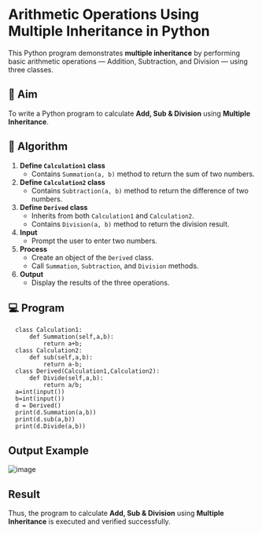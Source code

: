 # Arithmetic Operations Using Multiple Inheritance in Python

This Python program demonstrates **multiple inheritance** by performing basic arithmetic operations — Addition, Subtraction, and Division — using three classes.

## 🎯 Aim

To write a Python program to calculate **Add, Sub & Division** using **Multiple Inheritance**.

## 🧠 Algorithm

1. **Define `Calculation1` class**
   - Contains `Summation(a, b)` method to return the sum of two numbers.
2. **Define `Calculation2` class**
   - Contains `Subtraction(a, b)` method to return the difference of two numbers.
3. **Define `Derived` class**
   - Inherits from both `Calculation1` and `Calculation2`.
   - Contains `Division(a, b)` method to return the division result.
4. **Input**
   - Prompt the user to enter two numbers.
5. **Process**
   - Create an object of the `Derived` class.
   - Call `Summation`, `Subtraction`, and `Division` methods.
6. **Output**
   - Display the results of the three operations.

## 💻 Program 
      class Calculation1:  
          def Summation(self,a,b):  
              return a+b;  
      class Calculation2:  
          def sub(self,a,b):  
              return a-b;  
      class Derived(Calculation1,Calculation2):  
          def Divide(self,a,b):  
              return a/b;  
      a=int(input())
      b=int(input())
      d = Derived()  
      print(d.Summation(a,b))  
      print(d.sub(a,b))  
      print(d.Divide(a,b))  
## Output Example
![image](https://github.com/user-attachments/assets/2125909b-01ca-45eb-9589-e5e4d62a1ba8)

## Result
Thus, the program to calculate **Add, Sub & Division** using **Multiple Inheritance** is executed and verified successfully.
